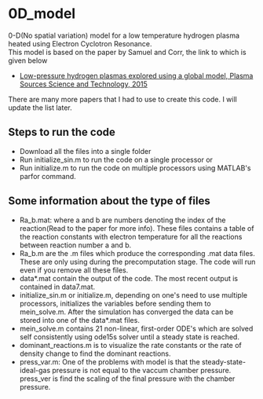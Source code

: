 # 0D_model
0-D(No spatial variation) model for a low temperature hydrogen plasma heated using Electron Cyclotron Resonance.  
This model is based on the paper by Samuel and Corr, the link to which is given below 
  
* [Low-pressure hydrogen plasmas explored using a global model, Plasma Sources Science and Technology, 2015](https://iopscience.iop.org/article/10.1088/0963-0252/25/1/015014/meta)  

There are many more papers that I had to use to create this code. I will update the list later.

## Steps to run the code  

* Download all the files into a single folder  
* Run initialize_sin.m to run the code on a single processor or   
* Run initialize.m to run the code on multiple processors using MATLAB's parfor command.

## Some information about the type of files  
* Ra_b.mat: where a and b are numbers denoting the index of the reaction(Read to the paper for more info). These files contains a table of the reaction constants with electron temperature for all the reactions between reaction number a and b.   
* Ra_b.m are the .m files which produce the corresponding .mat data files. These are only using during the precomputation stage. The code will run even if you remove all these files.  
* data*.mat contain the output of the code. The most recent output is contained in data7.mat.  
* initialize_sin.m or initialize.m, depending on one's need to use multiple processors, initializes the variables before sending them to mein_solve.m. After the simulation has converged the data can be stored into one of the data*.mat files.  
* mein_solve.m contains 21 non-linear, first-order ODE's which are solved self consistently using ode15s solver until a steady state is reached. 
* dominant_reactions.m is to visualize the rate constants or the rate of density change to find the dominant reactions.  
* press_var.m: One of the problems with model is that the steady-state-ideal-gas pressure is not equal to the vaccum chamber pressure. press_ver is find the scaling of the final pressure with the chamber pressure.  
